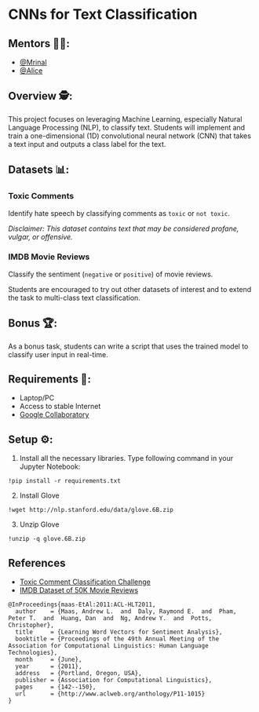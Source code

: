 # CNNs for Text Classification

## Mentors 👨‍🏫:
- [@Mrinal](https://github.com/themrinaal)
- [@Alice](https://github.com/atol)

## Overview 🕵️:
This project focuses on leveraging Machine Learning, especially Natural Language Processing (NLP), to classify text. Students will implement and train a one-dimensional (1D) convolutional neural network (CNN) that takes a text input and outputs a class label for the text.

## Datasets 📊:
### Toxic Comments
Identify hate speech by classifying comments as `toxic` or `not toxic`.

*Disclaimer: This dataset contains text that may be considered profane, vulgar, or offensive.*

### IMDB Movie Reviews
Classify the sentiment (`negative` or `positive`) of movie reviews.

Students are encouraged to try out other datasets of interest and to extend the task to multi-class text classification.

## Bonus 🏆:
As a bonus task, students can write a script that uses the trained model to classify user input in real-time.

## Requirements 📝:
- Laptop/PC
- Access to stable Internet
- [Google Collaboratory](https://colab.research.google.com)

## Setup ⚙️:
1. Install all the necessary libraries. Type following command in your Jupyter Notebook:
```
!pip install -r requirements.txt
```
2. Install Glove 
```
!wget http://nlp.stanford.edu/data/glove.6B.zip
````
3. Unzip Glove
```
!unzip -q glove.6B.zip
```

## References
* [Toxic Comment Classification Challenge](https://www.kaggle.com/c/jigsaw-toxic-comment-classification-challenge)
* [IMDB Dataset of 50K Movie Reviews](https://www.kaggle.com/lakshmi25npathi/imdb-dataset-of-50k-movie-reviews)
```
@InProceedings{maas-EtAl:2011:ACL-HLT2011,
  author    = {Maas, Andrew L.  and  Daly, Raymond E.  and  Pham, Peter T.  and  Huang, Dan  and  Ng, Andrew Y.  and  Potts, Christopher},
  title     = {Learning Word Vectors for Sentiment Analysis},
  booktitle = {Proceedings of the 49th Annual Meeting of the Association for Computational Linguistics: Human Language Technologies},
  month     = {June},
  year      = {2011},
  address   = {Portland, Oregon, USA},
  publisher = {Association for Computational Linguistics},
  pages     = {142--150},
  url       = {http://www.aclweb.org/anthology/P11-1015}
}
```
